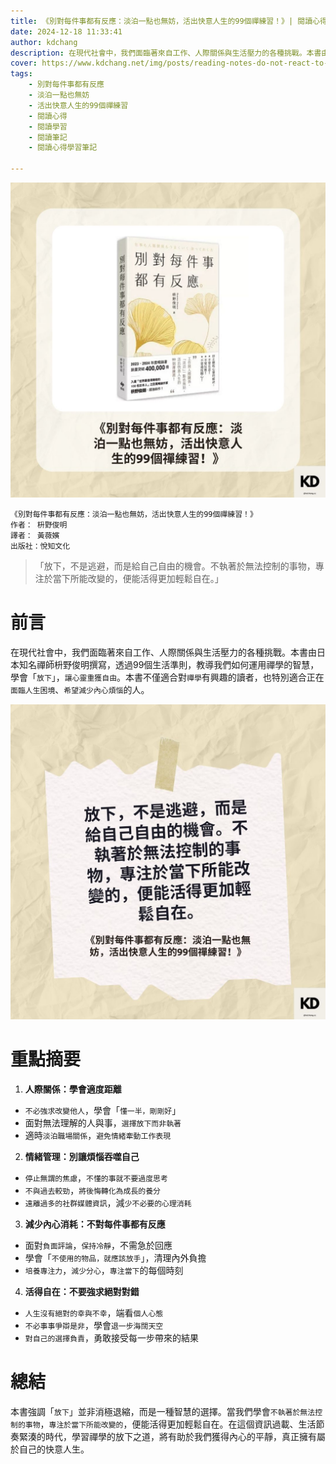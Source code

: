 ```yaml
---
title: 《別對每件事都有反應：淡泊一點也無妨，活出快意人生的99個禪練習！》| 閱讀心得學習筆記
date: 2024-12-18 11:33:41
author: kdchang
description: 在現代社會中，我們面臨著來自工作、人際關係與生活壓力的各種挑戰。本書由日本知名禪師枡野俊明撰寫，透過99個生活準則，教導我們如何運用禪學的智慧，學會「放下」，讓心靈重獲自由。本書不僅適合對禪學有興趣的讀者，也特別適合正在面臨人生困境、希望減少內心煩惱的人。
cover: https://www.kdchang.net/img/posts/reading-notes-do-not-react-to-everything-1.jpg
tags: 
    - 別對每件事都有反應
    - 淡泊一點也無妨
    - 活出快意人生的99個禪練習
    - 閱讀心得
    - 閱讀學習
    - 閱讀筆記
    - 閱讀心得學習筆記

---
```


![](img/posts/reading-notes-do-not-react-to-everything-1.jpg)

```
《別對每件事都有反應：淡泊一點也無妨，活出快意人生的99個禪練習！》
作者： 枡野俊明
譯者： 黃薇嬪
出版社：悅知文化
```

> 「放下，不是逃避，而是給自己自由的機會。不執著於無法控制的事物，專注於當下所能改變的，便能活得更加輕鬆自在。」

# 前言
在現代社會中，我們面臨著來自工作、人際關係與生活壓力的各種挑戰。本書由日本知名禪師枡野俊明撰寫，透過99個生活準則，教導我們如何運用禪學的智慧，學會「`放下`」，`讓心靈重獲自由`。本書不僅適合對`禪學`有興趣的讀者，也特別適合正在`面臨人生困境`、`希望減少內心煩惱`的人。  

![](img/posts/reading-notes-do-not-react-to-everything-2.jpg)

# 重點摘要
1. **人際關係：學會適度距離**  
- `不必強求改變他人`，學會「`懂一半，剛剛好`」  
- 面對無法理解的人與事，`選擇放下而非執著`  
- 適時`淡泊職場關係`，`避免情緒牽動工作表現`  

2. **情緒管理：別讓煩惱吞噬自己**  
- `停止無謂的焦慮`，`不懂的事就不要過度思考`  
- `不與過去較勁`，`將後悔轉化為成長的養分`  
- `遠離過多的社群媒體資訊`，減`少不必要的心理消耗 ` 

3. **減少內心消耗：不對每件事都有反應**  
- 面對`負面評論`，`保持冷靜`，不需急於回應  
- 學會「`不使用的物品，就應該放手`」，清理內外負擔  
- `培養專注力`，`減少分心`，`專注當下`的每個時刻  

4. **活得自在：不要強求絕對對錯**  
- `人生沒有絕對的幸與不幸`，端看`個人心態`
- `不必事事爭辯是非`，學會`退一步海闊天空`  
- `對自己的選擇負責`，勇敢接受每一步帶來的結果  

# 總結
本書強調「`放下`」並非消極退縮，而是一種智慧的選擇。當我們學會`不執著於無法控制的事物`，`專注於當下所能改變的`，便能活得更加輕鬆自在。在這個資訊過載、生活節奏緊湊的時代，學習禪學的放下之道，將有助於我們獲得內心的平靜，真正擁有屬於自己的快意人生。
